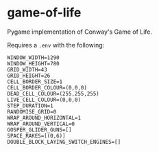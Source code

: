 # game-of-life

Pygame implementation of Conway's Game of Life.

Requires a `.env` with the following:
```
WINDOW_WIDTH=1290
WINDOW_HEIGHT=780
GRID_WIDTH=43
GRID_HEIGHT=26
CELL_BORDER_SIZE=1
CELL_BORDER_COLOUR=(0,0,0)
DEAD_CELL_COLOUR=(255,255,255)
LIVE_CELL_COLOUR=(0,0,0)
STEP_DURATION=1
RANDOMISE_GRID=0
WRAP_AROUND_HORIZONTAL=1
WRAP_AROUND_VERTICAL=0
GOSPER_GLIDER_GUNS=[]
SPACE_RAKES=[(0,6)]
DOUBLE_BLOCK_LAYING_SWITCH_ENGINES=[]
```